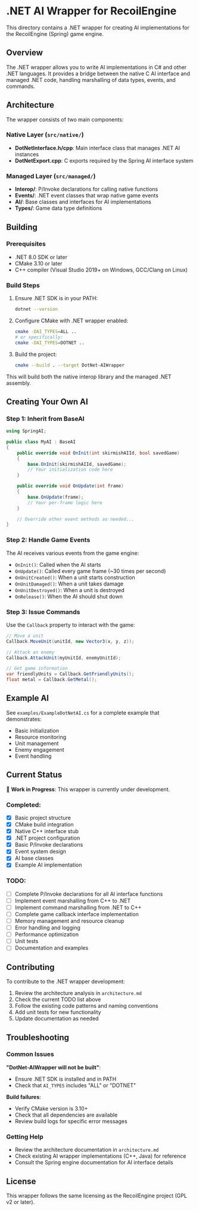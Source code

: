 # .NET AI Wrapper for RecoilEngine

This directory contains a .NET wrapper for creating AI implementations for the RecoilEngine (Spring) game engine.

## Overview

The .NET wrapper allows you to write AI implementations in C# and other .NET languages. It provides a bridge between the native C AI interface and managed .NET code, handling marshalling of data types, events, and commands.

## Architecture

The wrapper consists of two main components:

### Native Layer (`src/native/`)
- **DotNetInterface.h/cpp**: Main interface class that manages .NET AI instances
- **DotNetExport.cpp**: C exports required by the Spring AI interface system

### Managed Layer (`src/managed/`)
- **Interop/**: P/Invoke declarations for calling native functions
- **Events/**: .NET event classes that wrap native game events
- **AI/**: Base classes and interfaces for AI implementations
- **Types/**: Game data type definitions

## Building

### Prerequisites
- .NET 8.0 SDK or later
- CMake 3.10 or later
- C++ compiler (Visual Studio 2019+ on Windows, GCC/Clang on Linux)

### Build Steps

1. Ensure .NET SDK is in your PATH:
   ```bash
   dotnet --version
   ```

2. Configure CMake with .NET wrapper enabled:
   ```bash
   cmake -DAI_TYPES=ALL ..
   # or specifically:
   cmake -DAI_TYPES=DOTNET ..
   ```

3. Build the project:
   ```bash
   cmake --build . --target DotNet-AIWrapper
   ```

This will build both the native interop library and the managed .NET assembly.

## Creating Your Own AI

### Step 1: Inherit from BaseAI

```csharp
using SpringAI;

public class MyAI : BaseAI
{
    public override void OnInit(int skirmishAIId, bool savedGame)
    {
        base.OnInit(skirmishAIId, savedGame);
        // Your initialization code here
    }

    public override void OnUpdate(int frame)
    {
        base.OnUpdate(frame);
        // Your per-frame logic here
    }

    // Override other event methods as needed...
}
```

### Step 2: Handle Game Events

The AI receives various events from the game engine:

- `OnInit()`: Called when the AI starts
- `OnUpdate()`: Called every game frame (~30 times per second)
- `OnUnitCreated()`: When a unit starts construction
- `OnUnitDamaged()`: When a unit takes damage
- `OnUnitDestroyed()`: When a unit is destroyed
- `OnRelease()`: When the AI should shut down

### Step 3: Issue Commands

Use the `Callback` property to interact with the game:

```csharp
// Move a unit
Callback.MoveUnit(unitId, new Vector3(x, y, z));

// Attack an enemy
Callback.AttackUnit(myUnitId, enemyUnitId);

// Get game information
var friendlyUnits = Callback.GetFriendlyUnits();
float metal = Callback.GetMetal();
```

## Example AI

See `examples/ExampleDotNetAI.cs` for a complete example that demonstrates:
- Basic initialization
- Resource monitoring
- Unit management
- Enemy engagement
- Event handling

## Current Status

🔧 **Work in Progress**: This wrapper is currently under development.

### Completed:
- [x] Basic project structure
- [x] CMake build integration
- [x] Native C++ interface stub
- [x] .NET project configuration
- [x] Basic P/Invoke declarations
- [x] Event system design
- [x] AI base classes
- [x] Example AI implementation

### TODO:
- [ ] Complete P/Invoke declarations for all AI interface functions
- [ ] Implement event marshalling from C++ to .NET
- [ ] Implement command marshalling from .NET to C++
- [ ] Complete game callback interface implementation
- [ ] Memory management and resource cleanup
- [ ] Error handling and logging
- [ ] Performance optimization
- [ ] Unit tests
- [ ] Documentation and examples

## Contributing

To contribute to the .NET wrapper development:

1. Review the architecture analysis in `architecture.md`
2. Check the current TODO list above
3. Follow the existing code patterns and naming conventions
4. Add unit tests for new functionality
5. Update documentation as needed

## Troubleshooting

### Common Issues

**"DotNet-AIWrapper will not be built"**: 
- Ensure .NET SDK is installed and in PATH
- Check that `AI_TYPES` includes "ALL" or "DOTNET"

**Build failures**:
- Verify CMake version is 3.10+
- Check that all dependencies are available
- Review build logs for specific error messages

### Getting Help

- Review the architecture documentation in `architecture.md`
- Check existing AI wrapper implementations (C++, Java) for reference
- Consult the Spring engine documentation for AI interface details

## License

This wrapper follows the same licensing as the RecoilEngine project (GPL v2 or later).

